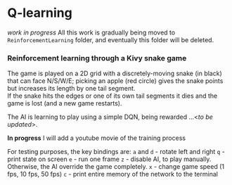 # Q-learning

_work in progress_ All this work is gradually being moved to `ReinforcementLearning` folder, and eventually this folder will be deleted.

### Reinforcement learning through a Kivy snake game

The game is played on a 2D grid with a discretely-moving snake (in black) that can face N/S/W/E; picking an apple (red circle) gives the snake points but increases its length by one tail segment.  
If the snake hits the edges or one of its own tail segments it dies and the game is lost (and a new game restarts).  

The AI is learning to play using a simple DQN, being rewarded ...<*to be updated*>.  

**In progress** I will add a youtube movie of the training process

For testing purposes, the key bindings are:
`a` and `d` - rotate left and right
`q` - print state on screen
`e` - run one frame
`z` - disable AI, to play manually. Otherwise, the AI override the game completely.
`x` - change game speed (1 fps, 10 fps, 50 fps)
`c` - print entire memory of the network to the terminal
